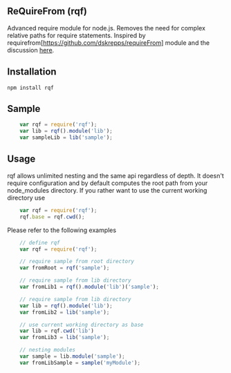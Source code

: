 ## ReQuireFrom (rqf)

Advanced require module for node.js. Removes the need for complex relative paths for require statements. Inspired by requirefrom[https://github.com/dskrepps/requireFrom] module and the discussion [here](https://gist.github.com/branneman/8048520).

## Installation

````
npm install rqf
````

## Sample

````js
    var rqf = require('rqf');
    var lib = rqf().module('lib');
    var sampleLib = lib('sample');
````

## Usage

rqf allows unlimited nesting and the same api regardless of depth. It doesn't require configuration and by default computes the root path from your node_modules directory. If you rather want to use the current working directory use

````js
    var rqf = require('rqf');
    rqf.base = rqf.cwd();
````

Please refer to the following examples

````js
    // define rqf
    var rqf = require('rqf');

    // require sample from root directory
    var fromRoot = rqf('sample');

    // require sample from lib directory
    var fromLib1 = rqf().module('lib')('sample');

    // require sample from lib directory
    var lib = rqf().module('lib');
    var fromLib2 = lib('sample');

    // use current working directory as base
    var lib = rqf.cwd('lib')
    var fromLib3 = lib('sample');

    // nesting modules
    var sample = lib.module('sample');
    var fromLibSample = sample('myModule');

````


